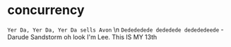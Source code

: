 # concurrency

`Yer Da, Yer Da, Yer Da sells Avon` \n
 `Dedededede dededede dedededeede` -Darude Sandstorm
 oh look I'm Lee. This IS MY 13th
